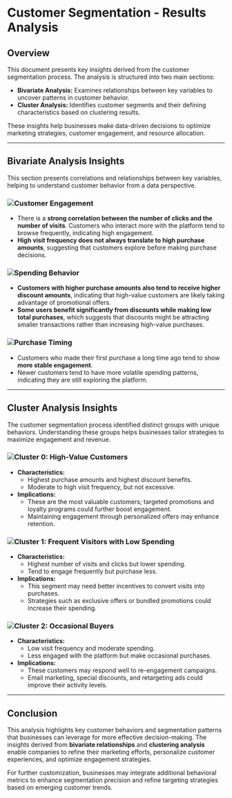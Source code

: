 # **Customer Segmentation - Results Analysis**

## **Overview**
This document presents key insights derived from the customer segmentation process. The analysis is structured into two main sections: 

- **Bivariate Analysis:** Examines relationships between key variables to uncover patterns in customer behavior.
- **Cluster Analysis:** Identifies customer segments and their defining characteristics based on clustering results.

These insights help businesses make data-driven decisions to optimize marketing strategies, customer engagement, and resource allocation.

---

## **Bivariate Analysis Insights**

This section presents correlations and relationships between key variables, helping to understand customer behavior from a data perspective.

### ![Customer Engagement](https://img.shields.io/badge/Customer_Engagement-007BFF?style=for-the-badge)
- There is a **strong correlation between the number of clicks and the number of visits**. Customers who interact more with the platform tend to browse frequently, indicating high engagement.
- **High visit frequency does not always translate to high purchase amounts**, suggesting that customers explore before making purchase decisions.

### ![Spending Behavior](https://img.shields.io/badge/Spending_Behavior-28A745?style=for-the-badge)
- **Customers with higher purchase amounts also tend to receive higher discount amounts**, indicating that high-value customers are likely taking advantage of promotional offers.
- **Some users benefit significantly from discounts while making low total purchases**, which suggests that discounts might be attracting smaller transactions rather than increasing high-value purchases.

### ![Purchase Timing](https://img.shields.io/badge/Purchase_Timing-FFC107?style=for-the-badge)
- Customers who made their first purchase a long time ago tend to show **more stable engagement**.
- Newer customers tend to have more volatile spending patterns, indicating they are still exploring the platform.

---

## **Cluster Analysis Insights**

The customer segmentation process identified distinct groups with unique behaviors. Understanding these groups helps businesses tailor strategies to maximize engagement and revenue.

### ![Cluster 0: High-Value Customers](https://img.shields.io/badge/Cluster_0-High--Value_Customers-6F42C1?style=for-the-badge)
- **Characteristics:**
  - Highest purchase amounts and highest discount benefits.
  - Moderate to high visit frequency, but not excessive.
- **Implications:**
  - These are the most valuable customers; targeted promotions and loyalty programs could further boost engagement.
  - Maintaining engagement through personalized offers may enhance retention.

### ![Cluster 1: Frequent Visitors with Low Spending](https://img.shields.io/badge/Cluster_1-Frequent_Visitors-17A2B8?style=for-the-badge)
- **Characteristics:**
  - Highest number of visits and clicks but lower spending.
  - Tend to engage frequently but purchase less.
- **Implications:**
  - This segment may need better incentives to convert visits into purchases.
  - Strategies such as exclusive offers or bundled promotions could increase their spending.

### ![Cluster 2: Occasional Buyers](https://img.shields.io/badge/Cluster_2-Occasional_Buyers-DC3545?style=for-the-badge)
- **Characteristics:**
  - Low visit frequency and moderate spending.
  - Less engaged with the platform but make occasional purchases.
- **Implications:**
  - These customers may respond well to re-engagement campaigns.
  - Email marketing, special discounts, and retargeting ads could improve their activity levels.

---

## **Conclusion**

This analysis highlights key customer behaviors and segmentation patterns that businesses can leverage for more effective decision-making. The insights derived from **bivariate relationships** and **clustering analysis** enable companies to refine their marketing efforts, personalize customer experiences, and optimize engagement strategies.

For further customization, businesses may integrate additional behavioral metrics to enhance segmentation precision and refine targeting strategies based on emerging customer trends.
